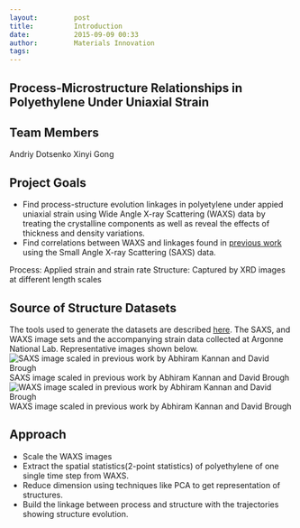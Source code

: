 ```yaml
---
layout:     	post 
title:      	Introduction
date:       	2015-09-09 00:33
author:     	Materials Innovation
tags:         
---
```


Process-Microstructure Relationships in Polyethylene Under Uniaxial Strain
------------------------------------------------------------------------

Team Members
------------

Andriy Dotsenko
Xinyi Gong

Project Goals
-------------

 - Find process-structure evolution linkages in polyetylene under appied uniaxial strain using Wide Angle X-ray Scattering (WAXS) data by treating the crystalline components as well as reveal the effects of thickness and density variations.
 - Find correlations between WAXS and linkages found in [previous work](http://phelpsforpresident.github.io/MIC-XRD-Polymer/about/) using the Small Angle X-ray Scattering (SAXS) data.

Process: Applied strain and strain rate
Structure: Captured by XRD images at different length scales

Source of Structure Datasets
----------------------------
The tools used to generate the datasets are described [here](http://pubs.acs.org/doi/abs/10.1021/ma020771i).  The SAXS, and WAXS image sets and the accompanying strain data collected at Argonne National Lab. Representative images shown below.
![SAXS image scaled in previous work by Abhiram Kannan and David Brough](https://www.flickr.com/photos/73249669@N02/15083260160)
SAXS image scaled in previous work by Abhiram Kannan and David Brough
![WAXS image scaled in previous work by Abhiram Kannan and David Brough](https://www.flickr.com/photos/73249669@N02/15083269989)
WAXS image scaled in previous work by Abhiram Kannan and David Brough

Approach
------------------------------

 - Scale the WAXS images
 - Extract the spatial statistics(2-point statistics) of polyethylene of
   one single time step from WAXS.
 - Reduce dimension using techniques like PCA to get representation of structures.
 - Build the linkage between process and structure with the trajectories showing structure evolution.
